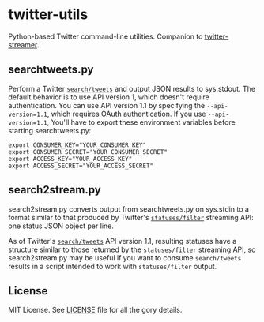twitter-utils
=============

Python-based Twitter command-line utilities.  Companion to [twitter-streamer].

## searchtweets.py ##
Perform a Twitter [`search/tweets`][twitter-get-search] and output JSON results to sys.stdout.
The default behavior is to use API version 1, which doesn't require authentication.  You can
use API version 1.1 by specifying the `--api-version=1.1`, which requires OAuth authentication.
If you use `--api-version=1.1`, You'll have to export these environment variables before starting
searchtweets.py:

    export CONSUMER_KEY="YOUR_CONSUMER_KEY"
    export CONSUMER_SECRET="YOUR_CONSUMER_SECRET"
    export ACCESS_KEY="YOUR_ACCESS_KEY"
    export ACCESS_SECRET="YOUR_ACCESS_SECRET"

## search2stream.py ##
search2stream.py converts output from searchtweets.py on sys.stdin to a format similar to that produced
by Twitter's [`statuses/filter`][twitter-statuses-filter] streaming API: one status JSON object per line.

As of Twitter's [`search/tweets`][twitter-get-search] API version 1.1, resulting statuses have a structure similar to those
returned by the `statuses/filter` streaming API, so search2stream.py may be useful if you want to consume `search/tweets`
results in a script intended to work with `statuses/filter` output.

## License ##
MIT License.  See [LICENSE](LICENSE) file for all the gory details.

[twitter-streamer]: https://github.com/inactivist/twitter-streamer
[twitter-get-search]: https://dev.twitter.com/docs/api/1.1/get/search/tweets
[twitter-statuses-filter]: https://dev.twitter.com/docs/api/1.1/post/statuses/filter
